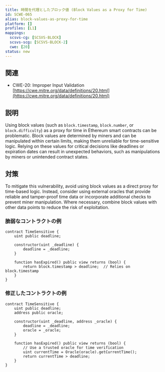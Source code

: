 ```yaml
---
title: 時間を代理としたブロック値 (Block Values as a Proxy for Time)
id: SCWE-065
alias: block-values-as-proxy-for-time
platform: []
profiles: [L1]
mappings:
  scsvs-cg: [SCSVS-BLOCK]
  scsvs-scg: [SCSVS-BLOCK-2]
  cwe: [20]
status: new
---
```


## 関連
- CWE-20: Improper Input Validation
  [https://cwe.mitre.org/data/definitions/20.html](https://cwe.mitre.org/data/definitions/20.html)

## 説明
Using block values (such as `block.timestamp`, `block.number`, or `block.difficulty`) as a proxy for time in Ethereum smart contracts can be problematic. Block values are determined by miners and can be manipulated within certain limits, making them unreliable for time-sensitive logic. Relying on these values for critical decisions like deadlines or expiration dates can result in unexpected behaviors, such as manipulations by miners or unintended contract states.

## 対策
To mitigate this vulnerability, avoid using block values as a direct proxy for time-based logic. Instead, consider using external oracles that provide reliable and tamper-proof time data or incorporate additional checks to prevent miner manipulation. Where necessary, combine block values with other data points to reduce the risk of exploitation.

### 脆弱なコントラクトの例
```solidity
contract TimeSensitive {
    uint public deadline;

    constructor(uint _deadline) {
        deadline = _deadline;
    }

    function hasExpired() public view returns (bool) {
        return block.timestamp > deadline;  // Relies on block.timestamp
    }
}
```

### 修正したコントラクトの例
```solidity
contract TimeSensitive {
    uint public deadline;
    address public oracle;

    constructor(uint _deadline, address _oracle) {
        deadline = _deadline;
        oracle = _oracle;
    }

    function hasExpired() public view returns (bool) {
        // Use a trusted oracle for time verification
        uint currentTime = Oracle(oracle).getCurrentTime();
        return currentTime > deadline;
    }
}
```
